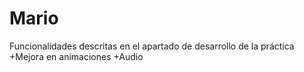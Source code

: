 # Mario

Funcionalidades descritas  en el apartado de desarrollo de la práctica
+Mejora en animaciones
+Audio
